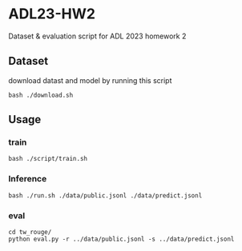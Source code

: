 # ADL23-HW2
Dataset & evaluation script for ADL 2023 homework 2

## Dataset
download datast and model by running this script
```
bash ./download.sh
```

## Usage

### train
```shell
bash ./script/train.sh
```

### Inference
```shell
bash ./run.sh ./data/public.jsonl ./data/predict.jsonl
```

### eval
```shell
cd tw_rouge/
python eval.py -r ../data/public.jsonl -s ../data/predict.jsonl
```
